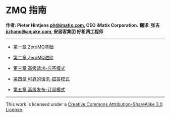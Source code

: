 # ZMQ 指南

**作者: Pieter Hintjens <ph@imatix.com>, CEO iMatix Corporation.**
**翻译: 张吉 <jizhang@anjuke.com>, 安居客集团 好租网工程师**

---

* [第一章 ZeroMQ基础][1]
* [第二章 ZeroMQ进阶][2]
* [第三章 高级请求-应答模式][3]
* [第四章 可靠的请求-应答模式][4]
* [第五章 高级发布-订阅模式][5]


  [1]: /chapter1.md
  [2]: /chapter2.md
  [3]: /chapter3.md
  [4]: /chapter4.md
  [5]: /chapter5.md

---

This work is licensed under a [Creative Commons Attribution-ShareAlike 3.0 License](http://creativecommons.org/licenses/by-sa/3.0/).

